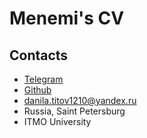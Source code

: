 # Menemi's CV

## Contacts

- [Telegram](https://t.me/Menemi)
- [Github](https://github.com/Menemi)
- danila.titov1210@yandex.ru
- Russia, Saint Petersburg
- ITMO University